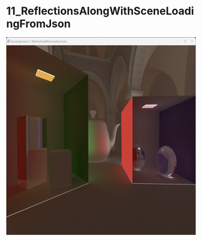 
# 11_ReflectionsAlongWithSceneLoadingFromJson

<p align="center">
  <img width="960" height="526" src="../../Media/SamplesPictures/11_ReflectionsAlongWithSceneLoadingFromJson.png">
</p>
